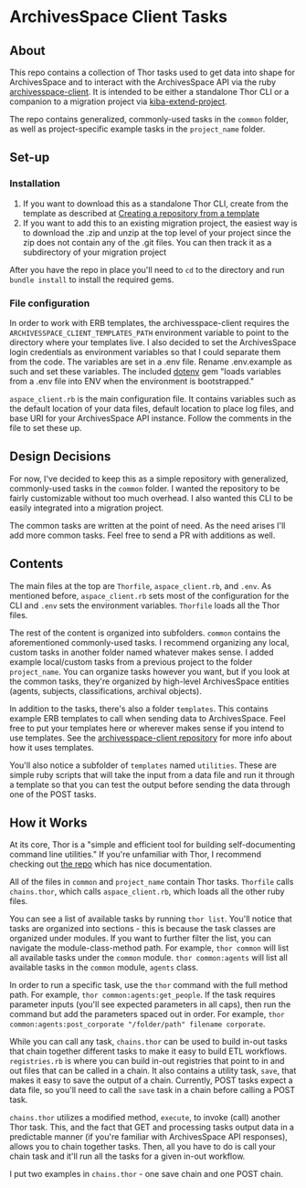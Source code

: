 ArchivesSpace Client Tasks
==========================

About
-----

This repo contains a collection of Thor tasks used to get data into shape for ArchivesSpace and to interact with the ArchivesSpace API via the ruby [archivesspace-client](https://github.com/lyrasis/archivesspace-client). It is intended to be either a standalone Thor CLI or a companion to a migration project via [kiba-extend-project](https://github.com/lyrasis/kiba-extend-project).

The repo contains generalized, commonly-used tasks in the `common` folder, as well as project-specific example tasks in the `project_name` folder.

Set-up
------------

### Installation

1. If you want to download this as a standalone Thor CLI, create from the template as described at [Creating a repository from a template](https://docs.github.com/en/repositories/creating-and-managing-repositories/creating-a-repository-from-a-template)
2. If you want to add this to an existing migration project, the easiest way is to download the .zip and unzip at the top level of your project since the zip does not contain any of the .git files. You can then track it as a subdirectory of your migration project

After you have the repo in place you'll need to `cd` to the directory and run `bundle install` to install the required gems.

### File configuration

In order to work with ERB templates, the archivesspace-client requires the `ARCHIVESSPACE_CLIENT_TEMPLATES_PATH` environment variable to point to the directory where your templates live. I also decided to set the ArchivesSpace login credentials as environment variables so that I could separate them from the code. The variables are set in a .env file. Rename .env.example as such and set these variables. The included [dotenv](https://github.com/bkeepers/dotenv) gem "loads variables from a .env file into ENV when the environment is bootstrapped."

`aspace_client.rb` is the main configuration file. It contains variables such as the default location of your data files, default location to place log files, and base URI for your ArchivesSpace API instance. Follow the comments in the file to set these up.

Design Decisions
----------------

For now, I've decided to keep this as a simple repository with generalized, commonly-used tasks in the `common` folder. I wanted the repository to be fairly customizable without too much overhead. I also wanted this CLI to be easily integrated into a migration project.

The common tasks are written at the point of need. As the need arises I'll add more common tasks. Feel free to send a PR with additions as well.

Contents
--------

The main files at the top are `Thorfile`, `aspace_client.rb`, and `.env`. As mentioned before, `aspace_client.rb` sets most of the configuration for the CLI and `.env` sets the environment variables. `Thorfile` loads all the Thor files.

The rest of the content is organized into subfolders. `common` contains the aforementioned commonly-used tasks. I recommend organizing any local, custom tasks in another folder named whatever makes sense. I added example local/custom tasks from a previous project to the folder `project_name`. You can organize tasks however you want, but if you look at the common tasks, they're organized by high-level ArchivesSpace entities (agents, subjects, classifications, archival objects).

In addition to the tasks, there's also a folder `templates`. This contains example ERB templates to call when sending data to ArchivesSpace. Feel free to put your templates here or wherever makes sense if you intend to use templates. See the [archivesspace-client repository](https://github.com/lyrasis/archivesspace-client#templates) for more info about how it uses templates.

You'll also notice a subfolder of `templates` named `utilities`. These are simple ruby scripts that will take the input from a data file and run it through a template so that you can test the output before sending the data through one of the POST tasks.

How it Works
-------------

At its core, Thor is a "simple and efficient tool for building self-documenting command line utilities." If you're unfamiliar with Thor, I recommend checking out [the repo](https://github.com/rails/thor) which has nice documentation.

All of the files in `common` and `project_name` contain Thor tasks. `Thorfile` calls `chains.thor`, which calls `aspace_client.rb`, which loads all the other ruby files.

You can see a list of available tasks by running `thor list`. You'll notice that tasks are organized into sections - this is because the task classes are organized under modules. If you want to further filter the list, you can navigate the module-class-method path. For example, `thor common` will list all available tasks under the `common` module. `thor common:agents` will list all available tasks in the `common` module, `agents` class. 

In order to run a specific task, use the `thor` command with the full method path. For example, `thor common:agents:get_people`. If the task requires parameter inputs (you'll see expected parameters in all caps), then run the command but add the parameters spaced out in order. For example, `thor common:agents:post_corporate "/folder/path" filename corporate`.

While you can call any task, `chains.thor` can be used to build in-out tasks that chain together different tasks to make it easy to build ETL workflows. `registries.rb` is where you can build in-out registries that point to in and out files that can be called in a chain. It also contains a utility task, `save`, that makes it easy to save the output of a chain. Currently, POST tasks expect a data file, so you'll need to call the  `save` task in a chain before calling a POST task.

`chains.thor` utilizes a modified method, `execute`, to invoke (call) another Thor task. This, and the fact that GET and processing tasks output data in a predictable manner (if you're familiar with ArchivesSpace API responses), allows you to chain together tasks. Then, all you have to do is call your chain task and it'll run all the tasks for a given in-out workflow.

I put two examples in `chains.thor` - one save chain and one POST chain.